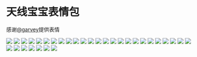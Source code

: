 # 天线宝宝表情包

感谢[@garvey](https://gitee.com/zjwo)提供表情

![](https://cdn.jsdelivr.net/gh/2x-ercha/twikoo-magic/image/teletubbies/1.gif)
![](https://cdn.jsdelivr.net/gh/2x-ercha/twikoo-magic/image/teletubbies/10.jpg)
![](https://cdn.jsdelivr.net/gh/2x-ercha/twikoo-magic/image/teletubbies/11.jpg)
![](https://cdn.jsdelivr.net/gh/2x-ercha/twikoo-magic/image/teletubbies/12.jpg)
![](https://cdn.jsdelivr.net/gh/2x-ercha/twikoo-magic/image/teletubbies/13.jpg)
![](https://cdn.jsdelivr.net/gh/2x-ercha/twikoo-magic/image/teletubbies/14.jpg)
![](https://cdn.jsdelivr.net/gh/2x-ercha/twikoo-magic/image/teletubbies/15.jpg)
![](https://cdn.jsdelivr.net/gh/2x-ercha/twikoo-magic/image/teletubbies/16.jpg)
![](https://cdn.jsdelivr.net/gh/2x-ercha/twikoo-magic/image/teletubbies/17.jpg)
![](https://cdn.jsdelivr.net/gh/2x-ercha/twikoo-magic/image/teletubbies/18.jpg)
![](https://cdn.jsdelivr.net/gh/2x-ercha/twikoo-magic/image/teletubbies/19.jpg)
![](https://cdn.jsdelivr.net/gh/2x-ercha/twikoo-magic/image/teletubbies/2.gif)
![](https://cdn.jsdelivr.net/gh/2x-ercha/twikoo-magic/image/teletubbies/2.jpg)
![](https://cdn.jsdelivr.net/gh/2x-ercha/twikoo-magic/image/teletubbies/20.jpg)
![](https://cdn.jsdelivr.net/gh/2x-ercha/twikoo-magic/image/teletubbies/21.jpg)
![](https://cdn.jsdelivr.net/gh/2x-ercha/twikoo-magic/image/teletubbies/22.jpg)
![](https://cdn.jsdelivr.net/gh/2x-ercha/twikoo-magic/image/teletubbies/23.jpg)
![](https://cdn.jsdelivr.net/gh/2x-ercha/twikoo-magic/image/teletubbies/24.jpg)
![](https://cdn.jsdelivr.net/gh/2x-ercha/twikoo-magic/image/teletubbies/25.jpg)
![](https://cdn.jsdelivr.net/gh/2x-ercha/twikoo-magic/image/teletubbies/26.jpg)
![](https://cdn.jsdelivr.net/gh/2x-ercha/twikoo-magic/image/teletubbies/27.jpg)
![](https://cdn.jsdelivr.net/gh/2x-ercha/twikoo-magic/image/teletubbies/28.jpg)
![](https://cdn.jsdelivr.net/gh/2x-ercha/twikoo-magic/image/teletubbies/29.jpg)
![](https://cdn.jsdelivr.net/gh/2x-ercha/twikoo-magic/image/teletubbies/3.gif)
![](https://cdn.jsdelivr.net/gh/2x-ercha/twikoo-magic/image/teletubbies/3.jpg)
![](https://cdn.jsdelivr.net/gh/2x-ercha/twikoo-magic/image/teletubbies/30.jpg)
![](https://cdn.jsdelivr.net/gh/2x-ercha/twikoo-magic/image/teletubbies/4.jpg)
![](https://cdn.jsdelivr.net/gh/2x-ercha/twikoo-magic/image/teletubbies/5.jpg)
![](https://cdn.jsdelivr.net/gh/2x-ercha/twikoo-magic/image/teletubbies/6.jpg)
![](https://cdn.jsdelivr.net/gh/2x-ercha/twikoo-magic/image/teletubbies/7.jpg)
![](https://cdn.jsdelivr.net/gh/2x-ercha/twikoo-magic/image/teletubbies/8.jpg)
![](https://cdn.jsdelivr.net/gh/2x-ercha/twikoo-magic/image/teletubbies/9.jpg)
